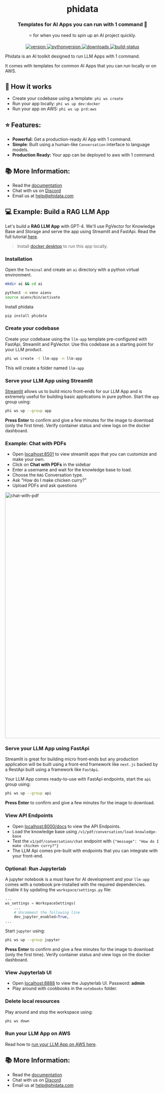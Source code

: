 <h1 align="center">
  phidata
</h1>
<h3 align="center">
  Templates for AI Apps you can run with 1 command 🚀
</h3>
<p align="center">
  ⭐️ for when you need to spin up an AI project quickly.
</p>
<p align="center">
<a href="https://python.org/pypi/phidata" target="_blank" rel="noopener noreferrer">
    <img src="https://img.shields.io/pypi/v/phidata?color=blue&label=version" alt="version">
</a>
<a href="https://github.com/phidatahq/phidata" target="_blank" rel="noopener noreferrer">
    <img src="https://img.shields.io/badge/python->=3.9-blue" alt="pythonversion">
</a>
<a href="https://github.com/phidatahq/phidata" target="_blank" rel="noopener noreferrer">
    <img src="https://pepy.tech/badge/phidata" alt="downloads">
</a>
<a href="https://github.com/phidatahq/phidata/actions/workflows/build.yml" target="_blank" rel="noopener noreferrer">
    <img src="https://github.com/phidatahq/phidata/actions/workflows/build.yml/badge.svg" alt="build-status">
</a>
</p>

Phidata is an AI toolkit designed to run LLM Apps with 1 command.

It comes with templates for common AI Apps that you can run locally or on AWS.

## 🚀 How it works

- Create your codebase using a template: `phi ws create`
- Run your app locally: `phi ws up dev:docker`
- Run your app on AWS: `phi ws up prd:aws`

## ⭐ Features:
- **Powerful:** Get a production-ready AI App with 1 command.
- **Simple**: Built using a human-like `Conversation` interface to language models.
- **Production Ready:** Your app can be deployed to aws with 1 command.

## 📚 More Information:

- Read the <a href="https://docs.phidata.com" target="_blank" rel="noopener noreferrer">documentation</a>
- Chat with us on <a href="https://discord.gg/4MtYHHrgA8" target="_blank" rel="noopener noreferrer">Discord</a>
- Email us at <a href="mailto:help@phidata.com" target="_blank" rel="noopener noreferrer">help@phidata.com</a>

## 💻 Example: Build a RAG LLM App

Let's build a **RAG LLM App** with GPT-4. We'll use PgVector for Knowledge Base and Storage and serve the app using Streamlit and FastApi. Read the full tutorial <a href="https://docs.phidata.com/examples/rag-llm-app" target="_blank" rel="noopener noreferrer">here</a>.

> Install <a href="https://docs.docker.com/desktop/install/mac-install/" target="_blank" rel="noopener noreferrer">docker desktop</a> to run this app locally.

### Installation

Open the `Terminal` and create an `ai` directory with a python virtual environment.

```bash
mkdir ai && cd ai

python3 -m venv aienv
source aienv/bin/activate
```

Install phidata

```bash
pip install phidata
```

### Create your codebase

Create your codebase using the `llm-app` template pre-configured with FastApi, Streamlit and PgVector. Use this codebase as a starting point for your LLM product.

```bash
phi ws create -t llm-app -n llm-app
```

This will create a folder named `llm-app`

### Serve your LLM App using Streamlit

<a href="https://streamlit.io" target="_blank" rel="noopener noreferrer">Streamlit</a> allows us to build micro front-ends for our LLM App and is extremely useful for building basic applications in pure python. Start the `app` group using:

```bash
phi ws up --group app
```

**Press Enter** to confirm and give a few minutes for the image to download (only the first time). Verify container status and view logs on the docker dashboard.

### Example: Chat with PDFs

- Open <a href="http://localhost:8501" target="_blank" rel="noopener noreferrer">localhost:8501</a> to view streamlit apps that you can customize and make your own.
- Click on **Chat with PDFs** in the sidebar
- Enter a username and wait for the knowledge base to load.
- Choose the `RAG` Conversation type.
- Ask "How do I make chicken curry?"
- Upload PDFs and ask questions

<img width="800" alt="chat-with-pdf" src="https://github.com/phidatahq/phidata/assets/22579644/a8eff0ac-963c-43cb-a784-920bd6713a48">

### Serve your LLM App using FastApi

Streamlit is great for building micro front-ends but any production application will be built using a front-end framework like `next.js` backed by a RestApi built using a framework like `FastApi`.

Your LLM App comes ready-to-use with FastApi endpoints, start the `api` group using:

```bash
phi ws up --group api
```

**Press Enter** to confirm and give a few minutes for the image to download.

### View API Endpoints

- Open <a href="http://localhost:8000/docs" target="_blank" rel="noopener noreferrer">localhost:8000/docs</a> to view the API Endpoints.
- Load the knowledge base using `/v1/pdf/conversation/load-knowledge-base`
- Test the `v1/pdf/conversation/chat` endpoint with `{"message": "How do I make chicken curry?"}`
- The LLM Api comes pre-built with endpoints that you can integrate with your front-end.

### Optional: Run Jupyterlab

A jupyter notebook is a must have for AI development and your `llm-app` comes with a notebook pre-installed with the required dependencies. Enable it by updating the `workspace/settings.py` file:

```python {{ title: 'workspace/settings.py'}}
...
ws_settings = WorkspaceSettings(
    ...
    # Uncomment the following line
    dev_jupyter_enabled=True,
...
```

Start `jupyter` using:


```bash
phi ws up --group jupyter
```

**Press Enter** to confirm and give a few minutes for the image to download (only the first time). Verify container status and view logs on the docker dashboard.

### View Jupyterlab UI

- Open <a href="http://localhost:8888" target="_blank" rel="noopener noreferrer">localhost:8888</a> to view the Jupyterlab UI. Password: **admin**
- Play around with cookbooks in the `notebooks` folder.

### Delete local resources

Play around and stop the workspace using:

```bash
phi ws down
```

### Run your LLM App on AWS

Read how to <a href="https://docs.phidata.com/guides/llm-app#run-on-aws" target="_blank" rel="noopener noreferrer">run your LLM App on AWS here</a>.

## 📚 More Information:

- Read the <a href="https://docs.phidata.com" target="_blank" rel="noopener noreferrer">documentation</a>
- Chat with us on <a href="https://discord.gg/4MtYHHrgA8" target="_blank" rel="noopener noreferrer">Discord</a>
- Email us at <a href="mailto:help@phidata.com" target="_blank" rel="noopener noreferrer">help@phidata.com</a>
